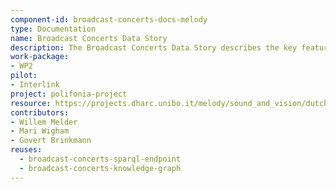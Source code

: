 ```yaml
---
component-id: broadcast-concerts-docs-melody
type: Documentation
name: Broadcast Concerts Data Story
description: The Broadcast Concerts Data Story describes the key features of the Broadcast Concerts knowledge graph
work-package: 
- WP2
pilot:
- Interlink
project: polifonia-project
resource: https://projects.dharc.unibo.it/melody/sound_and_vision/dutch_broadcast_concert_collection
contributors:
- Willem Melder
- Mari Wigham
- Govert Brinkmann
reuses:
  - broadcast-concerts-sparql-endpoint
  - broadcast-concerts-knowledge-graph
---
```

